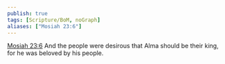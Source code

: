 ```yaml
---
publish: true
tags: [Scripture/BoM, noGraph]
aliases: ["Mosiah 23:6"]
---
```

[Mosiah 23:6](https://churchofjesuschrist.org/study/scriptures/bofm/mosiah/23?lang=eng&id=p6#p6) And the people were desirous that Alma should be their king, for he was beloved by his people.
